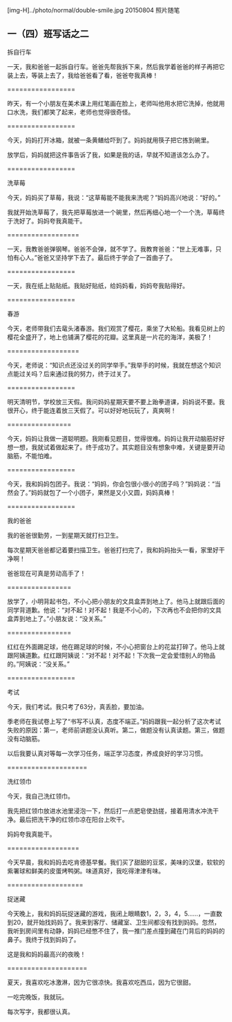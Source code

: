 [img-H]../photo/normal/double-smile.jpg
20150804
照片随笔

## 一（四）班写话之二 

拆自行车

一天，我和爸爸一起拆自行车。爸爸先帮我拆下来，然后我学着爸爸的样子再把它装上去，等装上去了，我给爸爸看了看，爸爸夸我真棒！

=================

昨天，有一个小朋友在美术课上用红笔画在脸上，老师叫他用水把它洗掉，他就用口水洗，我们都笑了起来，老师也觉得很奇怪。

=================

今天，妈妈打开冰箱，就被一条黄鳝给吓到了。妈妈就用筷子把它拣到碗里。

放学后，妈妈就把这件事告诉了我，如果是我的话，早就不知道该怎么办了。

=================

洗草莓

今天，妈妈买了草莓，我说：“这草莓能不能我来洗呢？”妈妈高兴地说：“好的。”

我就开始洗草莓了，我先把草莓放进一个碗里，然后再细心地一个一个洗，草莓终于洗好了。妈妈夸我真能干。

==================

一天，我教爸爸弹钢琴。爸爸不会弹，就不学了。我教育爸爸：“世上无难事，只怕有心人。”爸爸又坚持学下去了。最后终于学会了一首曲子了。

=================

一天，我在纸上贴贴纸。我贴好贴纸，给妈妈看，妈妈夸我贴得好。

=================

春游

今天，老师带我们去鼋头渚春游。我们观赏了樱花，乘坐了大轮船。我看见树上的樱花全盛开了，地上也铺满了樱花的花瓣。这里真是一片花的海洋，美极了！

==================

今天，老师说：“知识点还没过关的同学举手。”我举手的时候，我就在想这个知识点能过关吗？后来通过我的努力，终于过关了。

=================

明天清明节，学校放三天假。我问妈妈星期天要不要上跆拳道课，妈妈说不要。我很开心，终于能连着放三天假了。可以好好地玩玩了，真爽啊！

================

今天，妈妈让我做一道聪明题。我刚看见题目，觉得很难。妈妈让我开动脑筋好好想一想，我就试着做起来了。终于成功了。其实题目没有想象中难，关键是要开动脑筋，不能怕难。

=================

今天，我和妈妈包团子。我说：“妈妈，你会包很小很小的团子吗？”妈妈说：“当然会了。”妈妈就包了一个小团子，果然是又小又圆，妈妈真棒！

=================

我的爸爸

我的爸爸很勤劳，一到星期天就打扫卫生。

每次星期天爸爸都记着要扫描卫生。爸爸打扫完了，我和妈妈抬头一看，家里好干净啊！

爸爸现在可真是劳动高手了！

================

放学了，小明背起书包，不小心把小朋友的文具盒弄到地上了。他马上就跟后面的同学背道歉。他说：“对不起！对不起！我是不小心的，下次再也不会把你的文具盒弄到地上了。”小朋友说：“没关系。”

================

红红在外面踢足球，他在踢足球的时候，不小心把窗台上的花盆打碎了。他马上就跟阿姨道歉。红红跟阿姨说：“对不起！对不起！下次我一定会爱惜别人的物品的。”阿姨说：“没关系。”

=================

考试

今天，我们考试。我只考了63分，真丢脸，要加油。

季老师在我试卷上写了“书写不认真，态度不端正。”妈妈跟我一起分析了这次考试失败的原因：第一，老师前讲题没认真听。第二，做题没有认真读题。第三，做题没有动脑筋。

以后我要认真对等每一次学习任务，端正学习态度，养成良好的学习习惯。

====================

洗红领巾

今天，我自己洗红领巾。

我先把红领巾放进水池里浸泡一下，然后打一点肥皂使劲搓，接着用清水冲洗干净。最后把洗干净的红领巾凉在阳台上吹干。

妈妈夸我真能干。

==================

今天早晨，我和妈妈去吃肯德基早餐。我们买了甜甜的豆浆，美味的汉堡，软软的紫署球和鲜美的皮蛋烤鸭粥。味道真好，我吃得津津有味。

===================

捉迷藏

今天晚上，我和妈妈玩捉迷藏的游戏，我闭上眼睛数1，2，3，4，5......，一直数到20，就开始找妈妈了。我来到客厅、储藏室、卫生间都没有找到妈妈。忽然，我听到房间里有动静，妈妈已经憋不住了，我一推门差点撞到藏在门背后的妈妈的鼻子。我终于找到妈妈了。

这是我和妈妈最高兴的夜晚！

====================

夏天，我喜欢吃冰激淋，因为它很凉快。我喜欢吃西瓜，因为它很甜。

一吃完晚饭，我就玩。

每次写字，我都很认真。

